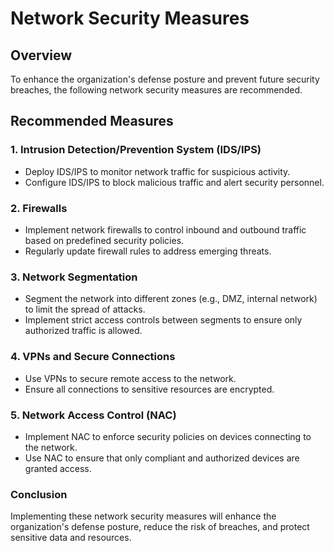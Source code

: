 # Network Security Measures

## Overview

To enhance the organization's defense posture and prevent future security breaches, the following network security measures are recommended.

## Recommended Measures

### 1. Intrusion Detection/Prevention System (IDS/IPS)

- Deploy IDS/IPS to monitor network traffic for suspicious activity.
- Configure IDS/IPS to block malicious traffic and alert security personnel.

### 2. Firewalls

- Implement network firewalls to control inbound and outbound traffic based on predefined security policies.
- Regularly update firewall rules to address emerging threats.

### 3. Network Segmentation

- Segment the network into different zones (e.g., DMZ, internal network) to limit the spread of attacks.
- Implement strict access controls between segments to ensure only authorized traffic is allowed.

### 4. VPNs and Secure Connections

- Use VPNs to secure remote access to the network.
- Ensure all connections to sensitive resources are encrypted.

### 5. Network Access Control (NAC)

- Implement NAC to enforce security policies on devices connecting to the network.
- Use NAC to ensure that only compliant and authorized devices are granted access.

### Conclusion

Implementing these network security measures will enhance the organization's defense posture, reduce the risk of breaches, and protect sensitive data and resources.
